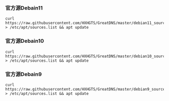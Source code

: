 ### 官方源Debain11

```
curl https://raw.githubusercontent.com/HXHGTS/GreatDNS/master/debian11_sources.list > /etc/apt/sources.list && apt update
```

### 官方源Debain10

```
curl https://raw.githubusercontent.com/HXHGTS/GreatDNS/master/debian10_sources.list > /etc/apt/sources.list && apt update
```

### 官方源Debain9

```
curl https://raw.githubusercontent.com/HXHGTS/GreatDNS/master/debian9_sources.list > /etc/apt/sources.list && apt update
```

